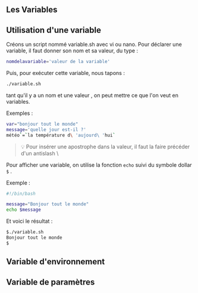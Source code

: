## Les Variables 

## Utilisation d'une variable

Créons un script nommé variable.sh avec vi ou nano.
Pour déclarer une variable, il faut donner son nom et sa valeur, du type :

```bash
nomdelavariable='valeur de la variable'
```

Puis, pour exécuter cette variable, nous tapons :

```bash
./variable.sh
```

tant qu'il y a un nom et une valeur , on peut mettre ce que l'on veut en variables.

Exemples :

```bash
var="bonjour tout le monde"
message='quelle jour est-il ?'
météo`=`la température d\ 'aujourd\ 'hui`
```
> :bulb: Pour insérer une apostrophe dans la valeur, il faut la faire précéder d'un antislash \

Pour afficher une variable, on utilise la fonction ``echo`` suivi du symbole dollar ``$`` .

Exemple :

```bash
#!/bin/bash

message="Bonjour tout le monde"
echo $message
```

Et voici le résultat :

```bash
$./variable.sh
Bonjour tout le monde
$
```







## Variable d'environnement 






## Variable de paramètres 

